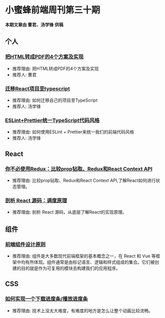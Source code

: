# 小蜜蜂前端周刊第三十期

**本期文章由 曹君、汤学锋 供稿**

## 个人

### [把HTML转成PDF的4个方案及实现](https://segmentfault.com/a/1190000018701596)

+ 推荐理由: 把HTML转成PDF的4个方案及实现
+ 推荐人: 曹君

### [迁移React项目至typescript](https://www.jianshu.com/p/967a9a79b9af)

+ 推荐理由: 如何迁移自己的项目至TypeScript
+ 推荐人: 汤学锋

### [ESLint+Prettier统一TypeScript代码风格](https://www.jianshu.com/p/fed0fbf95172)

+ 推荐理由: 如何使用ESLint + Prettier来统一我们的前端代码风格
+ 推荐人: 汤学锋

## React

### [你不必使用Redux：比较prop钻取、Redux和React Context API](https://juejin.im/post/5cf5d24d6fb9a07eb55f4802)

+ 推荐理由: 比较prop钻取、Redux和React Context API,了解React如何进行状态管理。

### [剖析 React 源码：调度原理](https://juejin.im/post/5cef5392e51d4510727c801e)

+ 推荐理由: 剖析 React 源码，从底层了解React的实现原理。

## 组件

### [前端组件设计原则](https://juejin.im/post/5c49cff56fb9a049bd42a90f)

+ 推荐理由: 组件是大多数现代前端框架的基本概念之一，在 React 和 Vue 等框架中均有所体现。组件通常是由标记语言、逻辑和样式组成的集合。它们被创建的目的就是作为可复用的模块去构建我们的应用程序。

## CSS

### [如何实现一个下载进度条/播放进度条](https://juejin.im/post/5cfcd4c5f265da1bb13f246e)

+ 推荐理由: 技术上没太大难度，有难度的地方是怎么让整个动画比较流畅。